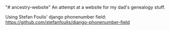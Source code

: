 "# ancestry-website" 
An attempt at a website for my dad's genealogy stuff.


Using Stefan Foulis' django phonenumber field: https://github.com/stefanfoulis/django-phonenumber-field